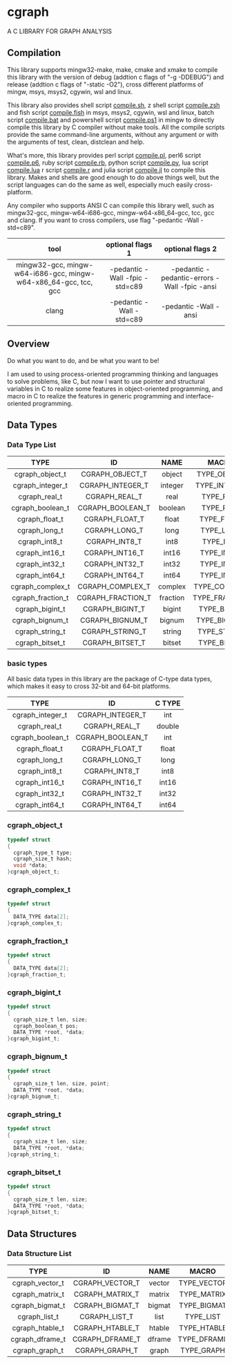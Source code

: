 # cgraph

A C LIBRARY FOR GRAPH ANALYSIS

## Compilation

This library supports mingw32-make, make, cmake and xmake to compile this library with the version of debug (addtion c flags of "-g -DDEBUG") and release (addtion c flags of "-static -O2"), cross different platforms of mingw, msys, msys2, cgywin, wsl and linux.

This library also provides shell script [compile.sh](./compile.sh), z shell script [compile.zsh](./compile.zsh) and fish script [compile.fish](./compile.fish) in msys, msys2, cgywin, wsl and linux, batch script [compile.bat](./compile.bat) and powershell script [compile.ps1](./compile.ps1) in mingw to directly compile this library by C compiler without make tools. All the compile scripts provide the same command-line arguments, without any argument or with the arguments of test, clean, distclean and help.

What's more, this library provides perl script [compile.pl](./compile.pl), perl6 script [compile.p6](./compile.p6), ruby script [compile.rb](./compile.rb), python script [compile.py](./compile.py), lua script [compile.lua](./compile.lua) r script [compile.r](./compile.r) and julia script [compile.jl](./compile.jl) to compile this library. Makes and shells are good enough to do above things well, but the script languages can do the same as well, especially much easily cross-platform.

Any compiler who supports ANSI C can compile this library well, such as mingw32-gcc, mingw-w64-i686-gcc, mingw-w64-x86_64-gcc, tcc, gcc and clang. If you want to cross compilers, use flag "-pedantic -Wall -std=c89".

| tool | optional flags 1 | optional flags 2 |
| :-: | :-: | :-: |
| mingw32-gcc, mingw-w64-i686-gcc, mingw-w64-x86_64-gcc, tcc, gcc | -pedantic -Wall -fpic -std=c89 | -pedantic -pedantic-errors -Wall -fpic -ansi |
| clang |  -pedantic -Wall -std=c89 | -pedantic -Wall -ansi |

## Overview

Do what you want to do, and be what you want to be!

I am used to using process-oriented programming thinking and languages to solve problems, like C, but now I want to use pointer and structural variables in C to realize some features in object-oriented programming, and macro in C to realize the features in generic programming and interface-oriented programming.

## Data Types

### Data Type List

| TYPE | ID | NAME | MACRO | DESCRIPTION |
| :-: | :-: | :-: | :-: | :-: |
| cgraph_object_t | CGRAPH_OBJECT_T | object | TYPE_OBJECT |  |
| cgraph_integer_t | CGRAPH_INTEGER_T | integer | TYPE_INTEGER | |
| cgraph_real_t | CGRAPH_REAL_T | real | TYPE_REAL | |
| cgraph_boolean_t | CGRAPH_BOOLEAN_T | boolean | TYPE_REAL |
| cgraph_float_t | CGRAPH_FLOAT_T | float | TYPE_FLOAT | |
| cgraph_long_t | CGRAPH_LONG_T | long | TYPE_LONG | |
| cgraph_int8_t | CGRAPH_INT8_T | int8 | TYPE_INT8 | |
| cgraph_int16_t | CGRAPH_INT16_T | int16 | TYPE_INT16 | |
| cgraph_int32_t | CGRAPH_INT32_T | int32 | TYPE_INT32 | |
| cgraph_int64_t | CGRAPH_INT64_T | int64 | TYPE_INT64 | |
| cgraph_complex_t | CGRAPH_COMPLEX_T | complex | TYPE_COMPLEX | |
| cgraph_fraction_t | CGRAPH_FRACTION_T | fraction | TYPE_FRACTION | |
| cgraph_bigint_t | CGRAPH_BIGINT_T | bigint | TYPE_BIGINT | |
| cgraph_bignum_t | CGRAPH_BIGNUM_T | bignum | TYPE_BIGNUM | |
| cgraph_string_t | CGRAPH_STRING_T | string | TYPE_STRING | |
| cgraph_bitset_t | CGRAPH_BITSET_T | bitset | TYPE_BITSET | |

### basic types

All basic data types in this library are the package of C-type data types, which makes it easy to cross 32-bit and 64-bit platforms.

| TYPE | ID | C TYPE |
| :-: | :-: | :-: |
| cgraph_integer_t | CGRAPH_INTEGER_T | int |
| cgraph_real_t | CGRAPH_REAL_T | double |
| cgraph_boolean_t | CGRAPH_BOOLEAN_T | int |
| cgraph_float_t | CGRAPH_FLOAT_T | float |
| cgraph_long_t | CGRAPH_LONG_T | long |
| cgraph_int8_t | CGRAPH_INT8_T | int8 |
| cgraph_int16_t | CGRAPH_INT16_T | int16 |
| cgraph_int32_t | CGRAPH_INT32_T | int32 |
| cgraph_int64_t | CGRAPH_INT64_T | int64 |



### cgraph_object_t

``` c
typedef struct 
{
  cgraph_type_t type;
  cgraph_size_t hash;
  void *data;
}cgraph_object_t;
```

### cgraph_complex_t

``` c
typedef struct 
{
  DATA_TYPE data[2];
}cgraph_complex_t;
```

### cgraph_fraction_t

``` c
typedef struct 
{
  DATA_TYPE data[2];
}cgraph_fraction_t;
```

### cgraph_bigint_t

``` c
typedef struct 
{
  cgraph_size_t len, size;
  cgraph_boolean_t pos;
  DATA_TYPE *root, *data;
}cgraph_bigint_t;
```

### cgraph_bignum_t

``` c
typedef struct 
{
  cgraph_size_t len, size, point;
  DATA_TYPE *root, *data;
}cgraph_bignum_t;
```

### cgraph_string_t

``` c
typedef struct 
{
  cgraph_size_t len, size;
  DATA_TYPE *root, *data;
}cgraph_string_t;
```

### cgraph_bitset_t


``` c
typedef struct 
{
  cgraph_size_t len, size;
  DATA_TYPE *root, *data;
}cgraph_bitset_t;
```

## Data Structures

### Data Structure List

| TYPE | ID | NAME | MACRO | FUNCTION |
| :-: | :-: | :-: | :-: | :-: |
| cgraph_vector_t | CGRAPH_VECTOR_T | vector | TYPE_VECTOR |  |
| cgraph_matrix_t | CGRAPH_MATRIX_T | matrix | TYPE_MATRIX |  |
| cgraph_bigmat_t | CGRAPH_BIGMAT_T | bigmat | TYPE_BIGMAT |  |
| cgraph_list_t | CGRAPH_LIST_T | list | TYPE_LIST |  |
| cgraph_htable_t | CGRAPH_HTABLE_T | htable | TYPE_HTABLE |  |
| cgraph_dframe_t | CGRAPH_DFRAME_T | dframe | TYPE_DFRAME |  |
| cgraph_graph_t | CGRAPH_GRAPH_T | graph | TYPE_GRAPH |  |


